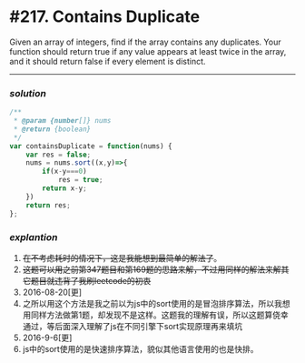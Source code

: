 # #217. Contains Duplicate
Given an array of integers, find if the array contains any duplicates. Your function should return true if any value appears at least twice in the array, and it should return false if every element is distinct.

<hr>  

### _*solution*_
```javascript
/**
 * @param {number[]} nums
 * @return {boolean}
 */
var containsDuplicate = function(nums) {
    var res = false;
    nums = nums.sort((x,y)=>{
        if(x-y===0)
            res = true;
        return x-y;
    })
    return res;
};
```

### _*explantion*_
1. <s>在不考虑耗时的情况下，这是我能想到最简单的解法了</s>。
2. <s>这题可以用之前第347题目和第169题的思路来解，不过用同样的解法来解其它题目就违背了我刷leetcode的初衷</s>
3. 2016-08-20[更]
4. 之所以用这个方法是我之前以为js中的sort使用的是冒泡排序算法，所以我想用同样方法做第1题，却发现不是这样。这题我的理解有误，所以这题算侥幸通过，等后面深入理解了js在不同引擎下sort实现原理再来填坑
5. 2016-9-6[更]
6. js中的sort使用的是快速排序算法，貌似其他语言使用的也是快排。

